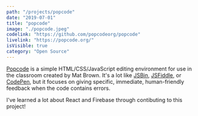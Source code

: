 ```yaml
---
path: "/projects/popcode"
date: "2019-07-01"
title: "popcode"
image: "./popcode.jpeg"
codelink: "https://github.com/popcodeorg/popcode"
livelink: "https://popcode.org/"
isVisible: true
category: "Open Source"
---
```


[Popcode](https://popcode.org) is a simple HTML/CSS/JavaScript editing
environment for use in the classroom created by Mat Brown. It's a lot like [JSBin](http://jsbin.com),
[JSFiddle](https://jsfiddle.net), or [CodePen](https://codepen.io), but it focuses on
giving specific, immediate, human-friendly feedback when the code contains errors.

I've learned a lot about React and Firebase through contibuting to this project!
